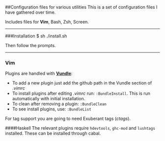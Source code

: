 ##Configuration files for various utilities
This is a set of configuration files I have gathered over time.

Includes files for **Vim**, Bash, Zsh, Screen.

-------------------
###Installation
    $ sh ./install.sh

Then follow the prompts.


----------
### Vim 
Plugins are handled with [**Vundle**](https://github.com/gmarik/vundle):

 * To add a new plugin just add the github path in the Vundle section of *.vimrc*
 * To install plugins after editing *.vimrc* run: `:BundleInstall`. This is run automatically with initial installation.
 * To clean after removing a plugin: `:BundleClean`
 * To see install plugins, use: `:BundleList`

For tag support you are going to need Exuberant tags (*ctags*).

####Haskell
The relevant plugins require `hdevtools`, `ghc-mod` and `lushtags` installed. These can be installed through cabal.
